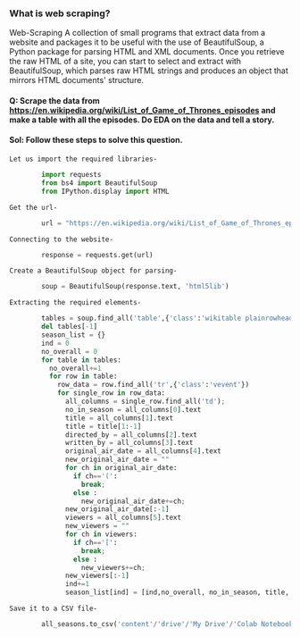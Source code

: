 ### What is web scraping?
Web-Scraping A collection of small programs that extract data from a website and packages it to be useful with the use of BeautifulSoup, a Python package for parsing HTML and XML documents. Once you retrieve the raw HTML of a site, you can start to select and extract with BeautifulSoup, which parses raw HTML strings and produces an object that mirrors HTML documents' structure.

#### Q: Scrape the data from https://en.wikipedia.org/wiki/List_of_Game_of_Thrones_episodes and make a table with all the episodes. Do EDA on the data and tell a story.
#### Sol: Follow these steps to solve this question.

  `Let us import the required libraries-`
   ```python      
           import requests
           from bs4 import BeautifulSoup
           from IPython.display import HTML
   ```
   
  `Get the url-`
   ```python      
           url = "https://en.wikipedia.org/wiki/List_of_Game_of_Thrones_episodes"
   ```
   
  `Connecting to the website-`
   ```python      
           response = requests.get(url)
   ```
   
  `Create a BeautifulSoup object for parsing-`
   ```python      
           soup = BeautifulSoup(response.text, 'html5lib')
   ```
   
  `Extracting the required elements-`
   ```python      
           tables = soup.find_all('table',{'class':'wikitable plainrowheaders wikiepisodetable'})
           del tables[-1]
           season_list = {}
           ind = 0
           no_overall = 0
           for table in tables:
             no_overall+=1
             for row in table:
               row_data = row.find_all('tr',{'class':'vevent'})
               for single_row in row_data:
                 all_columns = single_row.find_all('td');
                 no_in_season = all_columns[0].text
                 title = all_columns[1].text
                 title = title[1:-1]
                 directed_by = all_columns[2].text
                 written_by = all_columns[3].text
                 original_air_date = all_columns[4].text
                 new_original_air_date = ""
                 for ch in original_air_date:
                   if ch=='(':
                     break;
                   else :
                     new_original_air_date+=ch;
                 new_original_air_date[:-1]
                 viewers = all_columns[5].text
                 new_viewers = ""
                 for ch in viewers:
                   if ch=='[':
                     break;
                   else :
                     new_viewers+=ch;
                 new_viewers[:-1]
                 ind+=1
                 season_list[ind] = [ind,no_overall, no_in_season, title, directed_by, written_by, new_original_air_date, new_viewers] 
   ```
   
  `Save it to a CSV file-`
   ```python      
           all_seasons.to_csv('content'/'drive'/'My Drive'/'Colab Notebooks'/'game_of_thrones.csv');
   ```
